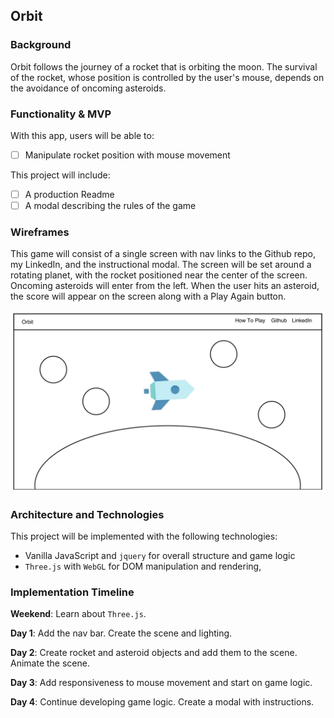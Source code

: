 ## Orbit

### Background

Orbit follows the journey of a rocket that is orbiting the moon. The survival of the rocket, whose position is controlled by the user's mouse, depends on the avoidance of oncoming asteroids.

### Functionality & MVP  

With this app, users will be able to:

- [ ] Manipulate rocket position with mouse movement

This project will include:

- [ ] A production Readme
- [ ] A modal describing the rules of the game

### Wireframes

This game will consist of a single screen with nav links to the Github repo, my LinkedIn, and the instructional modal. The screen will be set around a rotating planet, with the rocket positioned near the center of the screen. Oncoming asteroids will enter from the left. When the user hits an asteroid, the score will appear on the screen along with a Play Again button.

![wireframes](images/wireframe.png)

### Architecture and Technologies

This project will be implemented with the following technologies:

- Vanilla JavaScript and `jquery` for overall structure and game logic
- `Three.js` with `WebGL` for DOM manipulation and rendering,


### Implementation Timeline

**Weekend**: Learn about `Three.js`.

**Day 1**: Add the nav bar. Create the scene and lighting.

**Day 2**: Create rocket and asteroid objects and add them to the scene. Animate the scene.

**Day 3**: Add responsiveness to mouse movement and start on game logic.  

**Day 4**: Continue developing game logic. Create a modal with instructions.
